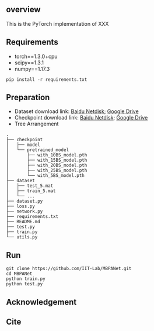 ## overview
This is the PyTorch implementation of XXX 

## Requirements
* torch==1.3.0+cpu
* scipy==1.3.1
* numpy==1.17.3

```pip install -r requirements.txt```


## Preparation
- Dataset download link: [Baidu Netdisk](); [Google Drive]()
- Checkpoint download link: [Baidu Netdisk](); [Google Drive]()
- Tree Arrangement
```
.
├── checkpoint
│   ├── model
│   └── pretrained_model
│       ├── with_10BS_model.pth
│       ├── with_15BS_model.pth
│       ├── with_20BS_model.pth
│       ├── with_25BS_model.pth
│       └── with_5BS_model.pth
├── dataset
│   ├── test_5.mat
│   ├── train_5.mat
│   └── ...
├── dataset.py
├── loss.py
├── network.py
├── requirements.txt
├── README.md
├── test.py
├── train.py
└── utils.py
```
## Run
```
git clone https://github.com/IIT-Lab/MBPANet.git
cd MBPANet
python train.py
python test.py
```
## Acknowledgement

## Cite


